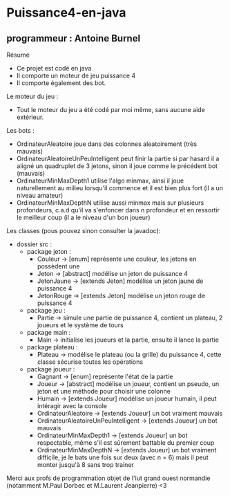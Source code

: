 # Puissance4-en-java

## programmeur : Antoine Burnel

Résumé
- Ce projet est codé en java
- Il comporte un moteur de jeu puissance 4
- Il comporte également des bot.

Le moteur du jeu :
- Tout le moteur du jeu a été codé par moi même, sans aucune aide extérieur.

Les bots :
- OrdinateurAleatoire joue dans des colonnes aleatoirement (très mauvais)
- OrdinateurAleatoireUnPeuIntelligent peut finir la partie si par hasard il a aligné un quadruplet de 3 jetons, sinon il joue comme le précédent bot (mauvais)
- OrdinateurMinMaxDepth1 utilise l'algo minmax, ainsi il joue naturellement au milieu lorsqu'il commence et il est bien plus fort (il a un niveau amateur)
- OrdinateurMinMaxDepthN utilise aussi minmax mais sur plusieurs profondeurs, c.a.d qu'il va s'enfoncer dans n profondeur et en ressortir le meilleur coup (il a le niveau d'un bon joueur)

Les classes (pous pouvez sinon consulter la javadoc):
- dossier src :
    - package jeton :
        - Couleur -> [enum] représente une couleur, les jetons en possèdent une
        - Jeton -> [abstract] modélise un jeton de puissance 4
        - JetonJaune -> [extends Jeton] modélise un jeton jaune de puissance 4
        - JetonRouge -> [extends Jeton] modélise un jeton rouge de puissance 4
   - package jeu :
        - Partie -> simule une partie de puissance 4, contient un plateau, 2 joueurs et le système de tours
   - package main :
        - Main -> initialise les joueurs et la partie, ensuite il lance la partie
    - package plateau :
        - Plateau -> modélise le plateau (ou la grille) du puissance 4, cette classe sécurise toutes les opérations
    - package joueur :
        - Gagnant -> [enum] représente l'état de la partie
        - Joueur -> [abstract] modélise un joueur, contient un pseudo, un jeton et une méthode pour choisir une colonne
        - Humain -> [extends Joueur] modélise un joueur humain, il peut intéragir avec la console
        - OrdinateurAleatoire -> [extends Joueur] un bot vraiment mauvais
        - OrdinateurAleatoireUnPeuIntelligent -> [extends Joueur] un bot mauvais
        - OrdinateurMinMaxDepth1 -> [extends Joueur] un bot respectable, même s'il est sûrement battable du premier coup
        - OrdinateurMinMaxDepthN -> [extends Joueur] un bot vraiment difficile, je le bats une fois sur deux (avec n = 6) mais il peut monter jusqu'à 8 sans trop trainer
        
Merci aux profs de programmation objet de l'iut grand ouest normandie (notamment M.Paul Dorbec et M.Laurent Jeanpierre) <3
